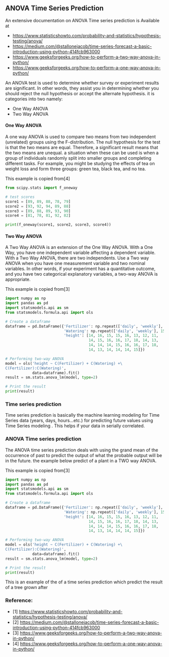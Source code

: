 ## ANOVA Time Series Prediction

An extensive documentation on ANOVA Time series prediction is Available at
*  <https://www.statisticshowto.com/probability-and-statistics/hypothesis-testing/anova/>
*  <https://medium.com/@stallonejacob/time-series-forecast-a-basic-introduction-using-python-414fcb963000>
*  <https://www.geeksforgeeks.org/how-to-perform-a-two-way-anova-in-python/>
*  <https://www.geeksforgeeks.org/how-to-perform-a-one-way-anova-in-python/>

An ANOVA test is used to determine whether survey or 
experiment results are significant. In other words, they 
assist you in determining whether you should reject the 
null hypothesis or accept the alternate hypothesis. it 
is categories into two namely:

* One Way ANOVA
* Two Way ANOVA


#### One Way ANOVA 

A one way ANOVA is used to compare two means from two 
independent (unrelated) groups using the F-distribution. 
The null hypothesis for the test is that the two means are 
equal. Therefore, a significant result means that the two 
means are unequal. a situation when these can be used is when 
a group of individuals randomly split into smaller groups and 
completing different tasks. For example, you might be studying 
the effects of tea on weight loss and form three groups: green tea, 
black tea, and no tea.

This example is copied from[4]
``` python
from scipy.stats import f_oneway

# test scores
score1 = [89, 89, 88, 78, 79]
score2 = [93, 92, 94, 89, 88]
score3 = [89, 88, 89, 93, 90]
score4 = [81, 78, 81, 92, 82]

print(f_oneway(score1, score2, score3, score4))
```

#### Two Way ANOVA

A Two Way ANOVA is an extension of the One Way ANOVA. With a 
One Way, you have one independent variable affecting a dependent 
variable. With a Two Way ANOVA, there are two independents. Use a 
Two way ANOVA when you have one measurement variable  and two nominal 
variables. In other words, if your experiment has a quantitative outcome, 
and you have two categorical explanatory variables, a two-way ANOVA is
appropriate.

This example is copied from[3]
``` python
import numpy as np
import pandas as pd
import statsmodels.api as sm
from statsmodels.formula.api import ols

# Create a dataframe
dataframe = pd.DataFrame({'Fertilizer': np.repeat(['daily', 'weekly'], 15),
                          'Watering': np.repeat(['daily', 'weekly'], 15),
                          'height': [14, 16, 15, 15, 16, 13, 12, 11,
                                     14, 15, 16, 16, 17, 18, 14, 13,
                                     14, 14, 14, 15, 16, 16, 17, 18,
                                     14, 13, 14, 14, 14, 15]})

# Performing two-way ANOVA
model = ols('height ~ C(Fertilizer) + C(Watering) +\
C(Fertilizer):C(Watering)',
            data=dataframe).fit()
result = sm.stats.anova_lm(model, type=2)

# Print the result
print(result)
```

### Time series prediction
Time series prediction is basically the machine learning 
modeling for Time Series data (years, days, hours…etc.)
for predicting future values using Time Series modeling .
This helps if your data in serially correlated.


### ANOVA Time series prediction

The ANOVA time series prediction deals with using the grand 
mean of the occurrence of past to predict the output of what 
the probable output will be in the future. the example below 
predict of a plant in a TWO way ANOVA.

This example is copied from[3]
``` python
import numpy as np
import pandas as pd
import statsmodels.api as sm
from statsmodels.formula.api import ols

# Create a dataframe
dataframe = pd.DataFrame({'Fertilizer': np.repeat(['daily', 'weekly'], 15),
                          'Watering': np.repeat(['daily', 'weekly'], 15),
                          'height': [14, 16, 15, 15, 16, 13, 12, 11,
                                     14, 15, 16, 16, 17, 18, 14, 13,
                                     14, 14, 14, 15, 16, 16, 17, 18,
                                     14, 13, 14, 14, 14, 15]})

# Performing two-way ANOVA
model = ols('height ~ C(Fertilizer) + C(Watering) +\
C(Fertilizer):C(Watering)',
            data=dataframe).fit()
result = sm.stats.anova_lm(model, type=2)

# Print the result
print(result)
```

This is an example of the of a time series prediction which
predict the result of a tree grown after





### Reference:

* [1] <https://www.statisticshowto.com/probability-and-statistics/hypothesis-testing/anova/>
* [2] <https://medium.com/@stallonejacob/time-series-forecast-a-basic-introduction-using-python-414fcb963000>
* [3] <https://www.geeksforgeeks.org/how-to-perform-a-two-way-anova-in-python/>
* [4] <https://www.geeksforgeeks.org/how-to-perform-a-one-way-anova-in-python/>